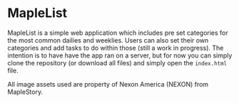 # MapleList
MapleList is a simple web application which includes pre set categories for the most common dailies and weeklies. Users can also
set their own categories and add tasks to do within those (still a work in progress). The intention is to have have the app
ran on a server, but for now you can simply clone the repository (or download all files) and simply open the `index.html` file.

All image assets used are property of Nexon America (NEXON) from MapleStory.
